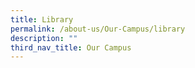 ```yaml
---
title: Library
permalink: /about-us/Our-Campus/library
description: ""
third_nav_title: Our Campus
---
```

